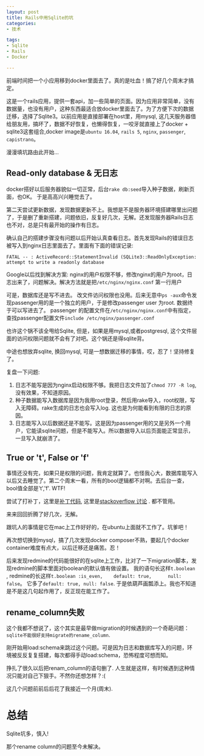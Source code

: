 ```yaml
---
layout: post
title: Rails中用Sqlite的坑
categories:
- 技术

tags:
- Sqlite
- Rails
- Docker

---
```


前端时间把一个小应用移到docker里面去了。真的是吐血！搞了好几个周末才搞定。

这是一个rails应用，提供一套api，加一些简单的页面。因为应用非常简单，没有数据量，也没有用户，这种东西最适合放docker里面去了。为了方便下次的数据迁移，选择了Sqlite3。以前应用是直接部署在host里，用mysql, 这几天服务器借给朋友用，搞坏了，数据不好恢复，也懒得恢复，一咬牙就直接上了docker + sqlite3这套组合,docker image是`ubuntu 16.04`, `rails 5`, `nginx`, `passenger`, `capistrano`。

漫漫填坑路由此开始...

## Read-only database & 无日志
docker搭好以后服务器貌似一切正常，后台`rake db:seed`导入种子数据，刷新页面，也OK。 于是高高兴兴睡觉去了。

第二天尝试更新数据，发现数据更新不上。我想是不是服务器环境搭建哪里出问题了，于是删了重新搭建，问题依旧，反复好几次，无解。还发现服务器Rails日志也不对，总是只有最开始的操作有日志。

确认自己的搭建步骤没有问题以后开始认真查看日志。首先发现Rails的错误日志被写入到nginx日志里面去了。里面有下面的错误记录:

`FATAL -- : ActiveRecord::StatementInvalid (SQLite3::ReadOnlyException: attempt to write a readonly database`

Google以后找到解决方案: nginx的用户权限不够，修改nginx的用户为root，日志出来了，问题解决。解决方法就是把`/etc/nginx/nginx.conf`  第一行用户

可是，数据库还是写不进去。 改文件访问权限也没用。后来无意中`ps -aux`命令发现passenger用的是一个独立的用户，于是修改passenger user 为root. 数据终于可以写进去了。 passenger 的配置文件在`/etc/nginx/nginx.conf`中有指定，查找passenger配置文件`include /etc/nginx/passenger.conf`

也许这个锅不该全甩给Sqlite, 但是，如果是用mysql,或者postgresql, 这个文件层面的访问权限问题就不会有了对吧。这个锅还是得sqlite背。

中途也想放弃sqlite, 换回mysql, 可是一想数据迁移的事情，哎，忍了！坚持修复了。

复盘一下问题:

1. 日志不能写是因为nginx启动权限不够。我把日志文件加了`chmod 777 -R log`, 没有效果，不知道原因。
2. 种子数据能写入数据库是因为我用root登录，然后用rake导入，root权限，写入无障碍。rake生成的日志也会写入log. 这也是为何能看到有限的日志的原因。
3. 日志能写入以后数据还是不能写。这是因为passenger用的又是另外一个用户，它能读sqlite问题，但是不能写入。所以数据导入以后页面能正常显示，一旦写入就崩溃了。

## True or 't', False or 'f'
事情还没有完，如果只是权限的问题，我肯定就算了。也怪我心大，数据库能写入以后又去睡觉了。第二个周末一看，所有的bool逻辑都不对啊。去后台一查，bool值全部是't','f'.  WTF!

尝试了打补丁，这里是[补丁代码](https://gist.github.com/ajoman/9391708), 这里是[stackoverflow 讨论](https://stackoverflow.com/a/27613537) . 都不管用。

来来回回折腾了好几次，无解。

跟坑人的事情是它在mac上工作好好的，在ubuntu上面就不工作了。坑爹吧！

再次想切换到mysql，搞了几次发现docker composer不熟，要起几个docker container难度有点大，以后迁移还是痛苦。忍！

后来发现redmine的代码能很好的在sqlite上工作，比对了一下migration脚本，发现redmine的脚本里面对boolean的默认值有做设置。
我的语句长这样`t.boolean `, redmine的长这样`t.boolean :is_even,    default: true,      null: false`。 它多了`default: true, null: false`. 于是依葫芦画瓢添上。我也不知道是不是这几句起作用了，反正现在能工作了。



## rename_column失败
这个我都不想说了，这个其实是最早做migration的时候遇到的一个奇葩问题：
`sqlite不能很好支持migrate的rename_column`.

刚开始用load:schema来跳过这个问题。可是因为日志和数据库写入的问题，环境被反反复复搭建，每次都得手动load:schema，恐怖程度可想而知。


挣扎了很久以后把renam_column的语句删了. 人生就是这样，有时候遇到这种情况只能对自己下狠手。不然你还想怎样？:(

这几个问题前前后后花了我接近一个月(周末).

# 总结
Sqlite坑多，慎入!

那个rename column的问题至今未解决。
